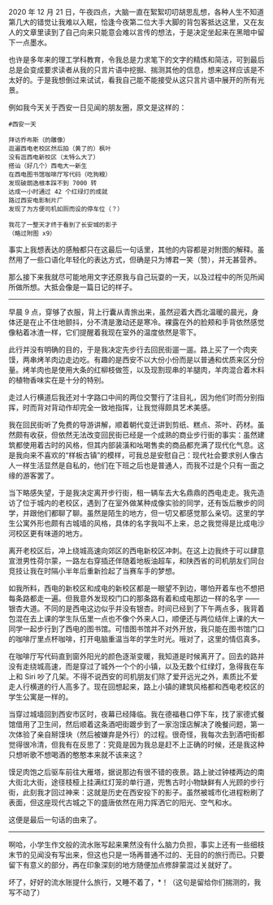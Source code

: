 2020 年 12 月 21 日，午夜四点，大脑一直在絮絮叨叨胡思乱想，各种人生不知道第几大的错觉让我难以入眠，恰逢今夜第二位大手大脚的背包客抵达这里，又在友人的文章里读到了自己向来只能意会难以言传的想法，于是决定坐起来在黑暗中留下一点墨水。

也许是多年来的理工学科教育，令我总是力求笔下的文字的精炼和简洁，可到最后总是会变成要求读者从我的只言片语中挖掘、揣测其他的信息，想来这样应该是不太好的。于是我想倒过来试试，看我自己能不能接受从这只言片语中展开的所有光景。

例如我今天关于西安一日见闻的朋友圈，原文是这样的：

```
#西安一天

拜访乔布斯（的雕像）
逛遍西电老校区然后拍（黄了的）枫叶
没有逛西电新校区（太特么大了）
搭讪（好几个）西电大一新生
在西电图书馆咖啡厅写代码（吃狗粮）
发现破朗逸根本踩不到 7000 转
达成一小时通过 42 个红绿灯的成就
路过西安电影制片厂
发现了为方便司机如厕而设的停车位（？）

我花了一整天才终于看到了长安城的影子
（略过附图 x9）
```

事实上我想表达的感触都只在这最后一句话里，其他的内容都是对附图的解释。虽然用了一些口语化年轻化的表达方式，但确是只为博君一笑（赞），并无甚营养。

那么接下来我就尽可能地用文字还原我与自己玩耍的一天，以及过程中的所见所闻所做所想。大抵会像是一篇日记的样子。

----

早晨 9 点，穿够了衣服，背上行囊从青旅出来，虽然迎着大西北温暖的晨光，身体还是在止不住地颤抖，分不清是激动还是寒冷。裸露在外的脸颊和手背依然感觉像粘着冰渣一样，它们提醒着我现在室外的温度依然是零下。

此行并没有明确的目的，于是我决定先步行去回民街遛一遛。路上买了一个肉夹馍，两串烤羊肉边走边吃。有趣的是西安不以大份小份而是以普通和优质来区分份量。烤羊肉也是使用大条的红柳枝做签，以及现割现串的羊腿肉，羊肉混合着木料的植物香味实在是十分的特别。

走过人行横道后我还对十字路口中间的两位交警行了注目礼，因为他们时而分别指挥，时而背对背动作却完全一致地指挥，让我觉得颇具艺术美感。

我在回民街听了免费的导游讲解，顺着朝代变迁讲到剪纸、糕点、茶叶、药材。虽然颇有收获，但依然无法改变回民街已经是一个成熟的商业步行街的事实：虽然建筑都使用着古时的风格，但其内部装潢和吆喝售卖的商品都充满了现代化气息。这是我向来不喜欢的“样板古镇”的模样，可我总是安慰自己：现代社会要求别人像古人一样生活显然是自私的，他们在下班之后也是普通人，而我不过是个只有一面之缘的游客罢了。

当下略感失望，于是我决定离开步行街，租一辆车去大名鼎鼎的西电走走。我先造访了位于城内的老校区，遇到了在室外做某种成像实验的同学，还有饭后散步的同学，并跟他们都聊了聊。虽然是陌生的地方，但一切又都感觉那么亲切。这里的学生公寓外形也颇有古城墙的风格，具体的名字我叫不上来，总之我觉得是比成电沙河校区更有味道的地方。

离开老校区后，冲上绕城高速向郊区的西电新校区冲刺。在这上边我终于可以肆意宣泄男性荷尔蒙，一路左右穿插还伴随着地板油超车，和陕西省的司机朋友们同台竞技让我在时隔小半年后重新捡起了当赛车手的梦想。

如我所料，西电的新校区和成电的新校区都是一眼望不到边，哪怕开着车也不想把每条路都走一遍。但我意外发现校门口的那条路有着和成电那边一样的名字 —— 银杏大道。不同的是西电这边似乎并没有银杏。时间已经到了下午两点多，我背着包混在去上课的学生队伍里一点也不像个外来人口，顺便还与两位结伴上课的大一同学一起步行到了西电的图书馆。可惜图书馆并不对外开放，我只能在图书馆门口的咖啡厅里点杯咖啡，打开电脑重温当年的学生时光。哦对了，这里的情侣真多。

在咖啡厅写代码直到窗外阳光的颜色逐渐变暖，我知道是时候离开了。回去的路并没有走绕城高速，而是穿过了城外一个个的小镇，以及无数个红绿灯，急得我在车上和 Siri 吵了几架。不得不说西安的司机朋友们除了爱开远光之外，素质比不爱走人行横道的行人高多了。现在回想起来，路上小镇的建筑风格都和西电老校区的学生公寓是一样的。

当穿过城墙回到西安市区时，夜幕已经降临。我在德福巷口停下车，找了家德式餐馆借用了卫生间，然后顺着这条酒吧街踱步到了一家泡馍店解决了晚餐问题，第一次体验了亲自掰馍块（然后被嫌弃是外行）的过程。很奇怪，我每次去到酒吧街都觉得很冷清，但我有在反思了：究竟是因为我总是赶不上正确的时候，还是我这种只想听歌不想喝酒的憨憨本来就不该来这？

馍足肉饱之后驱车前往大雁塔，据说那边有很不错的夜景。路上驶过钟楼两边的南大街北大街，途径枝桠上挂满红灯笼的单行道，兜售古时小物缺鲜有人光顾的步行街，此刻我才回过神来：这就是历史在西安投下的影子。虽然被城市化进程粉刷了表面，但这座现代古城之下的盛唐依然在用力挥洒它的阳光、空气和水。

这便是最后一句话的由来了。

----

啊哈，小学生作文般的流水账写起来果然没有什么脑力负担，事实上还有一些细枝末节的见闻没有写出来，但这也只是一场再普通不过的、无目的的旅行而已。只要留下有意义的部分，再在印象深刻的地方随便加点修辞蒙混过关就好了。

坏了，好好的流水账提什么旅行，又睡不着了，*！（这句是留给你们揣测的，我写不动了）
